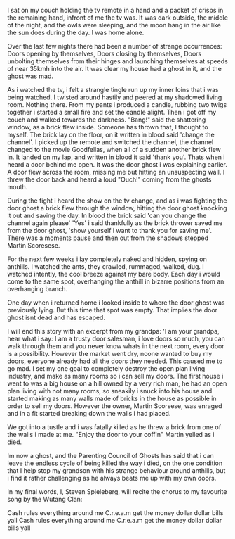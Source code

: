 I sat on my couch holding the tv remote in a hand and a packet of crisps in the remaining hand, infront of me the tv was. It was dark outside, the middle of the night, and the owls were sleeping, and the moon hang in the air like the sun does during the day. I was home alone.

Over the last few nights there had been a number of strange occurrences:
Doors opening by themselves, Doors closing by themselves, Doors unbolting themselves from their hinges and launching themselves at speeds of near 35kmh into the air. 
It was clear my house had a ghost in it, and the ghost was mad. 

As i watched the tv, i felt a strangle tingle run up my inner loins that i was being watched. I twisted around hastily and peered at my shadowed living room. Nothing there. From my pants i produced a candle, rubbing two twigs together i started a small fire and set the candle alight. Then i got off my couch and walked towards the darkness.
"Bang!" said the shattering window, as a brick flew inside. Someone has thrown that, I thought to myself. The brick lay on the floor, on it written in blood said 'change the channel'.
I picked up the remote and switched the channel, the channel changed to the movie Goodfellas, when all of a sudden another brick flew in. It landed on my lap, and written in blood it said 'thank you'. 
Thats when i heard a door behind me open. It was the door ghost i was explaining earlier. A door flew across the room, missing me but hitting an unsuspecting wall. I threw the door back and heard a loud "Ouch!" coming from the ghosts mouth. 

During the fight i heard the show on the tv change, and as i was fighting the door ghost a brick flew through the window, hitting the door ghost knocking it out and saving the day.
In blood the brick said 'can you change the channel again please' 
'Yes' i said thankfully as the brick thrower saved me from the door ghost, 'show yourself i want to thank you for saving me'.
There was a moments pause and then out from the shadows stepped Martin Scoresese.

For the next few weeks i lay completely naked and hidden, spying on anthills. I watched the ants, they crawled, rummaged, walked, dug. I watched intently, the cool breeze against my bare body. Each day i would come to the same spot, overhanging the anthill in bizarre positions from an overhanging branch. 

One day when i returned home i looked inside to where the door ghost was previously lying. But this time that spot was empty. That implies the door ghost isnt dead and has escaped. 

I will end this story with an excerpt from my grandpa:
'I am your grandpa, hear what i say:
I am a trusty door salesman, i love doors so much, you can walk through them and you never know whats in the next room, every door is a possibility. 
However the market went dry, noone wanted to buy my doors, everyone already had all the doors they needed. This caused me to go mad. I set my one goal to completely destroy the open plan living industry, and make as many rooms so i can sell my doors.
The first house i went to was a big house on a hill owned by a very rich man, he had an open plan living with not many rooms, so sneakily i snuck into his house and started making as many walls made of bricks in the house as possible in order to sell my doors. However the owner, Martin Scorsese, was enraged and in a fit started breaking down the walls i had placed.

We got into a tustle and i was fatally killed as he threw a brick from one of the walls i made at me. 
"Enjoy the door to your coffin" Martin yelled as i died.

Im now a ghost, and the Parenting Council of Ghosts has said that i can leave the endless cycle of being killed the way i died, on the one condition that I help stop my grandson with his strange behaviour around anthills, but i find it rather challenging as he always beats me up with my own doors.

In my final words, I, Steven Spieleberg, will recite the chorus to my favourite song by the Wutang Clan:

Cash rules everything around me C.r.e.a.m get the money dollar dollar bills yall
Cash rules everything around me C.r.e.a.m get the money dollar dollar bills yall
